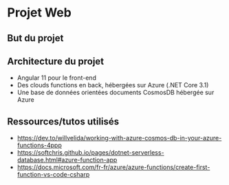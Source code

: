 # Projet Web

## But du projet

## Architecture du projet

 - Angular 11 pour le front-end
 - Des clouds functions en back, hébergées sur Azure (.NET Core 3.1)
 - Une base de données orientées documents CosmosDB hébergée sur Azure

## Ressources/tutos utilisés

 - https://dev.to/willvelida/working-with-azure-cosmos-db-in-your-azure-functions-4ppp
 - https://softchris.github.io/pages/dotnet-serverless-database.html#azure-function-app
 - https://docs.microsoft.com/fr-fr/azure/azure-functions/create-first-function-vs-code-csharp
